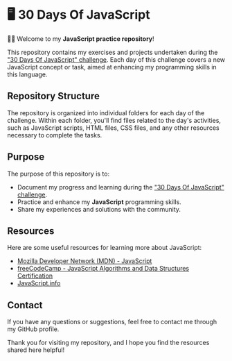 # 🖥️ 30 Days Of JavaScript

👋🏻 Welcome to my **JavaScript practice repository**!

This repository contains my exercises and projects undertaken during the ["30 Days Of JavaScript" challenge](https://github.com/Asabeneh/30-Days-Of-JavaScript/tree/master). Each day of this challenge covers a new JavaScript concept or task, aimed at enhancing my programming skills in this language.

## Repository Structure

The repository is organized into individual folders for each day of the challenge.
Within each folder, you'll find files related to the day's activities, such as JavaScript scripts, HTML files, CSS files, and any other resources necessary to complete the tasks.

## Purpose

The purpose of this repository is to:
- Document my progress and learning during the ["30 Days Of JavaScript" challenge](https://github.com/Asabeneh/30-Days-Of-JavaScript/tree/master).
- Practice and enhance my **JavaScript** programming skills.
- Share my experiences and solutions with the community.

## Resources

Here are some useful resources for learning more about JavaScript:
- [Mozilla Developer Network (MDN) - JavaScript](https://developer.mozilla.org/en-US/docs/Web/JavaScript)
- [freeCodeCamp - JavaScript Algorithms and Data Structures Certification](https://www.freecodecamp.org/learn/javascript-algorithms-and-data-structures/)
- [JavaScript.info](https://javascript.info/)

## Contact

If you have any questions or suggestions, feel free to contact me through my GitHub profile.

Thank you for visiting my repository, and I hope you find the resources shared here helpful!